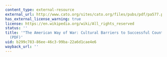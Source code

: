 ```yaml
---
content_type: external-resource
external_url: http://www.cato.org/sites/cato.org/files/pubs/pdf/pa577.pdf
has_external_license_warning: true
license: https://en.wikipedia.org/wiki/All_rights_reserved
status: ''
title: '"The American Way of War: Cultural Barriers to Successful Counterinsurgency."
  (PDF)'
uid: b299c783-86ee-46c3-99ba-22a6d1cae4e6
wayback_url: ''
---
```

